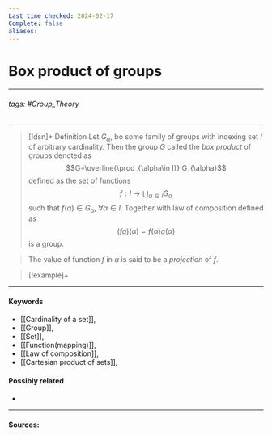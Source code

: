 ```yaml
---
Last time checked: 2024-02-17
Complete: false
aliases:
---
```

# Box product of groups
***
###### tags: #Group_Theory 
***
>[!dsn]+ Definition
>Let $G_{\alpha}$, bo some family of groups with indexing set $I$ of arbitrary cardinality. Then the group $G$ called the *box product* of groups denoted as
>$$G=\overline{\prod_{\alpha\in I}} G_{\alpha}$$
>defined as the set of functions
>$$f:I\to\bigcup_{\alpha\in I}G_{\alpha}$$
>such that $f(\alpha)\in G_{\alpha}$, $\forall \alpha\in I$. Together with law of composition defined as
>$$(fg)(\alpha)=f(\alpha)g(\alpha)$$
>is a group.

>The value of function $f$ in $\alpha$ is said to be a *projection* of $f$.

>[!example]+ 
>
***
#### Keywords
- [[Cardinality of a set]],
- [[Group]],
- [[Set]],
- [[Function(mapping)]],
- [[Law of composition]],
- [[Cartesian product of sets]],
#### Possibly related
- 
***
#### Sources:
